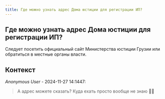 ```yaml
---
title: Где можно узнать адрес Дома юстиции для регистрации ИП?
---
```


## Где можно узнать адрес Дома юстиции для регистрации ИП?

Следует посетить официальный сайт Министерства юстиции Грузии или обратиться в местные органы власти.

## Контекст

_Anonymous User_ - 2024-11-27 14:1447:

> А адрес можете сказать? Куда ехать просто вообще не знаю 🤷‍♀️
